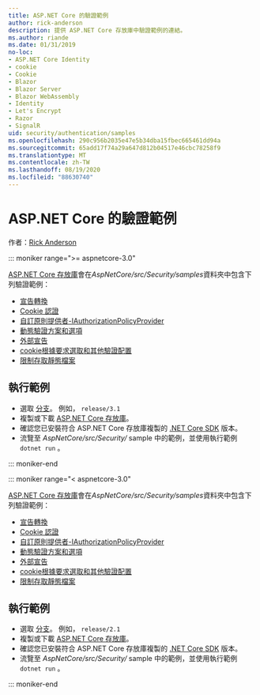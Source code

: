 ```yaml
---
title: ASP.NET Core 的驗證範例
author: rick-anderson
description: 提供 ASP.NET Core 存放庫中驗證範例的連結。
ms.author: riande
ms.date: 01/31/2019
no-loc:
- ASP.NET Core Identity
- cookie
- Cookie
- Blazor
- Blazor Server
- Blazor WebAssembly
- Identity
- Let's Encrypt
- Razor
- SignalR
uid: security/authentication/samples
ms.openlocfilehash: 290c956b2035e47e5b34dba15fbec665461dd94a
ms.sourcegitcommit: 65add17f74a29a647d812b04517e46cbc78258f9
ms.translationtype: MT
ms.contentlocale: zh-TW
ms.lasthandoff: 08/19/2020
ms.locfileid: "88630740"
---
```

# <a name="authentication-samples-for-aspnet-core"></a>ASP.NET Core 的驗證範例

作者：[Rick Anderson](https://twitter.com/RickAndMSFT)

::: moniker range=">= aspnetcore-3.0"

[ASP.NET Core 存放庫](https://github.com/dotnet/AspNetCore)會在*AspNetCore/src/Security/samples*資料夾中包含下列驗證範例：

* [宣告轉換](https://github.com/dotnet/AspNetCore/tree/release/3.1/src/Security/samples/ClaimsTransformation)
* [Cookie 認證](https://github.com/dotnet/AspNetCore/tree/release/3.1/src/Security/samples/Cookies)
* [自訂原則提供者-IAuthorizationPolicyProvider](https://github.com/dotnet/AspNetCore/tree/release/3.1/src/Security/samples/CustomPolicyProvider)
* [動態驗證方案和選項](https://github.com/dotnet/AspNetCore/tree/release/3.1/src/Security/samples/DynamicSchemes)
* [外部宣告](https://github.com/dotnet/AspNetCore/tree/release/3.1/src/Security/samples/Identity.ExternalClaims)
* [cookie根據要求選取和其他驗證配置](https://github.com/dotnet/AspNetCore/tree/release/3.1/src/Security/samples/PathSchemeSelection)
* [限制存取靜態檔案](https://github.com/dotnet/AspNetCore/tree/release/3.1/src/Security/samples/StaticFilesAuth)

## <a name="run-the-samples"></a>執行範例

* 選取 [分支](https://github.com/dotnet/AspNetCore)。 例如， `release/3.1`
* 複製或下載 [ASP.NET Core 存放庫](https://github.com/dotnet/AspNetCore)。
* 確認您已安裝符合 ASP.NET Core 存放庫複製的 [.NET Core SDK](https://dotnet.microsoft.com/download/dotnet-core) 版本。
* 流覽至 *AspNetCore/src/Security/* sample 中的範例，並使用執行範例 `dotnet run` 。

::: moniker-end

::: moniker range="< aspnetcore-3.0"

[ASP.NET Core 存放庫](https://github.com/dotnet/AspNetCore)會在*AspNetCore/src/Security/samples*資料夾中包含下列驗證範例：

* [宣告轉換](https://github.com/dotnet/AspNetCore/tree/release/2.1/src/Security/samples/ClaimsTransformation)
* [Cookie 認證](https://github.com/dotnet/AspNetCore/tree/release/2.1/src/Security/samples/Cookies)
* [自訂原則提供者-IAuthorizationPolicyProvider](https://github.com/dotnet/AspNetCore/tree/2.1.3/src/Security/samples/CustomPolicyProvider)
* [動態驗證方案和選項](https://github.com/dotnet/AspNetCore/tree/release/2.1/src/Security/samples/DynamicSchemes)
* [外部宣告](https://github.com/dotnet/AspNetCore/tree/release/2.1/src/Security/samples/Identity.ExternalClaims)
* [cookie根據要求選取和其他驗證配置](https://github.com/dotnet/AspNetCore/tree/release/2.1/src/Security/samples/PathSchemeSelection)
* [限制存取靜態檔案](https://github.com/dotnet/AspNetCore/tree/2.1.3/src/Security/samples/StaticFilesAuth)

## <a name="run-the-samples"></a>執行範例

* 選取 [分支](https://github.com/dotnet/AspNetCore)。 例如， `release/2.1`
* 複製或下載 [ASP.NET Core 存放庫](https://github.com/dotnet/AspNetCore)。
* 確認您已安裝符合 ASP.NET Core 存放庫複製的 [.NET Core SDK](https://dotnet.microsoft.com/download/dotnet-core) 版本。
* 流覽至 *AspNetCore/src/Security/* sample 中的範例，並使用執行範例 `dotnet run` 。

::: moniker-end

